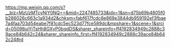 https://mp.weixin.qq.com/s?__biz=MzUzMTcyNjY0NQ==&mid=2247485733&idx=1&sn=d75b69b4805f0b286026c663c1a934d2&chksm=fabf617fcdc8e869e3844db959192ef3fbae7a4faa703d54eabe7f81cdc5ec523d77fce589dc&mpshare=1&scene=1&srcid=05098uiYjTsHh8GXyP0bqdDS&sharer_shareinfo=ff4192834949c2888c39ace84b642c24&sharer_shareinfo_first=ff4192834949c2888c39ace84b642c24#rd